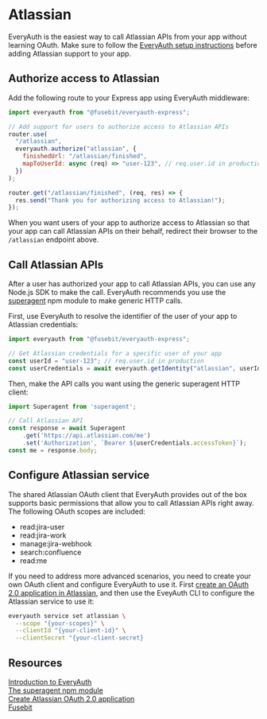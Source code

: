 # Atlassian

EveryAuth is the easiest way to call Atlassian APIs from your app without learning OAuth. Make sure to follow the [EveryAuth setup instructions](../README.md) before adding Atlassian support to your app.

## Authorize access to Atlassian

Add the following route to your Express app using EveryAuth middleware:

```javascript
import everyauth from "@fusebit/everyauth-express";

// Add support for users to authorize access to Atlassian APIs
router.use(
  "/atlassian",
  everyauth.authorize("atlassian", {
    finishedUrl: "/atlassian/finished",
    mapToUserId: async (req) => "user-123", // req.user.id in production
  })
);

router.get("/atlassian/finished", (req, res) => {
  res.send("Thank you for authorizing access to Atlassian!");
});
```

When you want users of your app to authorize access to Atlassian so that your app can call Atlassian APIs on their behalf, redirect their browser to the `/atlassian` endpoint above.

## Call Atlassian APIs

After a user has authorized your app to call Atlassian APIs, you can use any Node.js SDK to make the call. EveryAuth recommends you use the [superagent](https://www.npmjs.com/package/superagent) npm module to make generic HTTP calls.

First, use EveryAuth to resolve the identifier of the user of your app to Atlassian credentials:

```javascript
import everyauth from "@fusebit/everyauth-express";

// Get Atlassian credentials for a specific user of your app
const userId = "user-123"; // req.user.id in production
const userCredentials = await everyauth.getIdentity("atlassian", userId);
```

Then, make the API calls you want using the generic superagent HTTP client:

```javascript
import Superagent from 'superagent';

// Call Atlassian API
const response = await Superagent
    .get('https://api.atlassian.com/me')
    .set('Authorization', `Bearer ${userCredentials.accessToken}`);
const me = response.body;

```

## Configure Atlassian service

The shared Atlassian OAuth client that EveryAuth provides out of the box supports basic permissions that allow you to call Atlassian APIs right away. The following OAuth scopes are included:
* read:jira-user
* read:jira-work
* manage:jira-webhook
* search:confluence
* read:me

If you need to address more advanced scenarios, you need to create your own OAuth client and configure EveryAuth to use it. First [create an OAuth 2.0 application in Atlassian](https://developer.atlassian.com/cloud/confluence/oauth-2-3lo-apps/), and then use the EveyAuth CLI to configure the Atlassian service to use it:

```bash
everyauth service set atlassian \
  --scope "{your-scopes}" \
  --clientId "{your-client-id}" \
  --clientSecret "{your-client-secret}
```

## Resources

[Introduction to EveryAuth](../README.md)  
[The superagent npm module](https://www.npmjs.com/package/superagent)  
[Create Atlassian OAuth 2.0 application](https://developer.atlassian.com/cloud/confluence/oauth-2-3lo-apps/)  
[Fusebit](https://fusebit.io)
